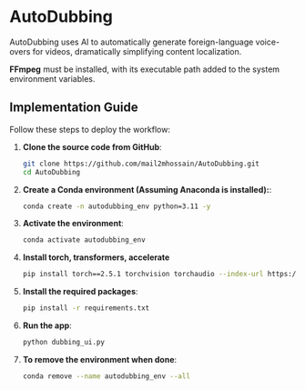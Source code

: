 # AutoDubbing
AutoDubbing uses AI to automatically generate foreign-language voice-overs for videos, dramatically simplifying content localization. 

**FFmpeg** must be installed, with its executable path added to the system environment variables.


## Implementation Guide

Follow these steps to deploy the workflow:

1. **Clone the source code from GitHub**:
   ```bash
   git clone https://github.com/mail2mhossain/AutoDubbing.git
   cd AutoDubbing
   ```

2. **Create a Conda environment (Assuming Anaconda is installed):**:
   ```bash
   conda create -n autodubbing_env python=3.11 -y
   ```

3. **Activate the environment**:
   ```bash
   conda activate autodubbing_env
   ```

4. **Install torch, transformers, accelerate**
   ```bash
   pip install torch==2.5.1 torchvision torchaudio --index-url https://download.pytorch.org/whl/cu121 
   ```

5. **Install the required packages**:
   ```bash
   pip install -r requirements.txt
   ```

6. **Run the app**:
   ```bash
   python dubbing_ui.py
   ```

7. **To remove the environment when done**:
   ```bash
   conda remove --name autodubbing_env --all
   ```